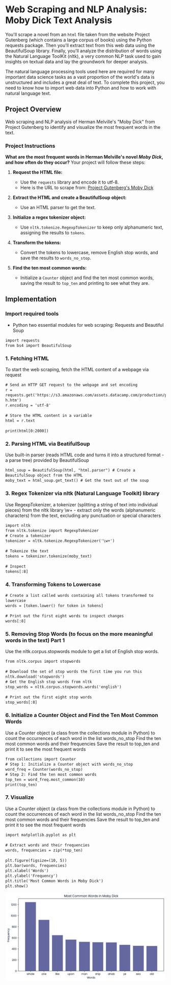 # Web Scraping and NLP Analysis: Moby Dick Text Analysis 
You'll scrape a novel from an `html` file taken from the website Project Gutenberg (which contains a large corpus of books) using the Python requests package. Then you'll extract text from this web data using the BeautifulSoup library. Finally, you'll analyze the distribution of words using the Natural Language ToolKit (nltk), a very common NLP task used to gain insights on textual data and lay the groundwork for deeper analysis.

The natural language processing tools used here are required for many important data science tasks as a vast proportion of the world's data is unstructured and includes a great deal of text. To complete this project, you need to know how to import web data into Python and how to work with natural language text.

## Project Overview
Web scraping and NLP analysis of Herman Melville's "Moby Dick" from Project Gutenberg to identify and visualize the most frequent words in the text.

### Project Instructions

**What are the most frequent words in Herman Melville's novel *Moby Dick*, and how often do they occur?**
Your project will follow these steps:

1. **Request the HTML file:**
   - Use the `requests` library and encode it to utf-8.
   - Here is the URL to scrape from: [Project Gutenberg's Moby Dick](https://www.gutenberg.org/files/2701/2701-h/2701-h.htm)

2. **Extract the HTML and create a BeautifulSoup object:**
   - Use an HTML parser to get the text.

3. **Initialize a regex tokenizer object:**
   - Use `nltk.tokenize.RegexpTokenizer` to keep only alphanumeric text, assigning the results to `tokens`.

4. **Transform the tokens:**
   - Convert the tokens to lowercase, remove English stop words, and save the results to `words_no_stop`.

5. **Find the ten most common words:**
   - Initialize a `Counter` object and find the ten most common words, saving the result to `top_ten` and printing to see what they are.

## Implementation

### Import required tools
- Python two essential modules for web scraping: Requests and Beautiful Soup
```
import requests
from bs4 import BeautifulSoup
```
### 1. Fetching HTML
To start the web scraping, fetch the HTML content of a webpage via request
```
# Send an HTTP GET request to the webpage and set encoding
r = requests.get('https://s3.amazonaws.com/assets.datacamp.com/production/project_147/datasets/2701-h.htm')
r.encoding = 'utf-8'

# Store the HTML content in a variable
html = r.text

print(html[0:2000])
```
### 2. Parsing HTML via BeatifulSoup
Use built-in parser (reads HTML code and turns it into a structured format -a parse tree) provided by BeautifulSoup
```                                               
html_soup = BeautifulSoup(html, "html.parser") # Create a BeautifulSoup object from the HTML
moby_text = html_soup.get_text() # Get the text out of the soup
```
### 3. Regex Tokenizer via nltk (Natural Language Toolkit) library
Use RegexpTokenizer, a tokenizer (splitting a string of text into individual pieces) from the nltk library
\w+ - extract only the words (alphanumeric characters) from the text, excluding any punctuation or special characters
```
import nltk
from nltk.tokenize import RegexpTokenizer                                            
# Create a tokenizer
tokenizer = nltk.tokenize.RegexpTokenizer('\w+')

# Tokenize the text
tokens = tokenizer.tokenize(moby_text)

# Inspect
tokens[:8]
```
### 4. Transforming Tokens to Lowercase
```                                               
# Create a list called words containing all tokens transformed to lowercase
words = [token.lower() for token in tokens]

# Print out the first eight words to inspect changes
words[:8]
```
### 5. Removing Stop Words (to focus on the more meaningful words in the text) Part 1
Use the nltk.corpus.stopwords module to get a list of English stop words.
```                                               
from nltk.corpus import stopwords

# Download the set of stop words the first time you run this
nltk.download('stopwords')
# Get the English stop words from nltk
stop_words = nltk.corpus.stopwords.words('english')

# Print out the first eight stop words
stop_words[:8]
```
### 6. Initialize a Counter Object and Find the Ten Most Common Words
Use a Counter object (a class from the collections module in Python) to count the occurrences of each word in the list words_no_stop
Find the ten most common words and their frequencies
Save the result to top_ten and print it to see the most frequent words
```                                               
from collections import Counter
# Step 1: Initialize a Counter object with words_no_stop
word_freq = Counter(words_no_stop)
# Step 2: Find the ten most common words
top_ten = word_freq.most_common(10)
print(top_ten)
```
### 7. Visualize
Use a Counter object (a class from the collections module in Python) to count the occurrences of each word in the list words_no_stop
Find the ten most common words and their frequencies
Save the result to top_ten and print it to see the most frequent words
```                                               
import matplotlib.pyplot as plt

# Extract words and their frequencies
words, frequencies = zip(*top_ten)

plt.figure(figsize=(10, 5))
plt.bar(words, frequencies)
plt.xlabel('Words')
plt.ylabel('Frequency')
plt.title('Most Common Words in Moby Dick')
plt.show()

```
![](https://github.com/snoowbirvd/Web-Scraping-and-NLP-Analysis-Text-Analysis/blob/f190aae6f10c156f60d2cffac645395aad3c66e1/Most%20Common%20Words.png)
